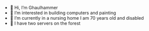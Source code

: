 - 👋 Hi, I’m Ghaulhammer
- 👀 I’m interested in building computers and painting
- 🌱 I’m currently in a nursing home I am 70 years old and disabled
- 💞️ I have two servers on the forest


<!---
Ghaulhammer/Ghaulhammer is a ✨ special ✨ repository because its `README.md` (this file) appears on your GitHub profile.
You can click the Preview link to take a look at your changes.
--->
